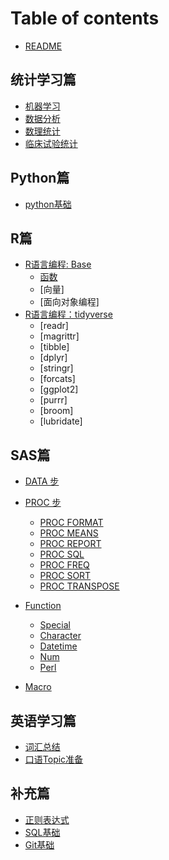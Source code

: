 # Table of contents

* [README](README.md)

## 统计学习篇 <a href="#statistical-learning" id="statistical-learning"></a>

* [机器学习](statistical-learning/machine-learning.md)
* [数据分析](statistical-learning/data-analysis.md)
* [数理统计](statistical-learning/mathematical-statistics.md)
* [临床试验统计](statistical-learning/clinical-trial.md)

## Python篇 <a href="#python" id="python"></a>

* [python基础](python/base.md)


## R篇

* [R语言编程: Base](R/r-base.md)
  * [函数](R/r-base/function.md)
  * [向量]
  * [面向对象编程]
* [R语言编程：tidyverse](R/r-data-science.md)
  * [readr]
  * [magrittr]
  * [tibble]
  * [dplyr]
  * [stringr]
  * [forcats]
  * [ggplot2]
  * [purrr]
  * [broom]
  * [lubridate]

## SAS篇 <a href="#sas" id="sas"></a>

* [DATA 步](sas/documents/data-step/README.md)

* [PROC 步](sas/documents/proc-step/README.md)
  * [PROC FORMAT](sas/documents/proc-step/proc-format.md)
  * [PROC MEANS](sas/documents/proc-step/proc-means.md)
  * [PROC REPORT](sas/documents/proc-step/proc-report.md)
  * [PROC SQL](sas/documents/proc-step/proc-sql.md)
  * [PROC FREQ](sas/documents/proc-step/proc-freq.md)
  * [PROC SORT](sas/documents/proc-step/proc-sort.md)
  * [PROC TRANSPOSE](sas/documents/proc-step/proc-transpose.md)

* [Function](sas/documents/functions/README.md)
  * [Special](sas/documents/functions/special.md)
  * [Character](sas/documents/functions/character.md)
  * [Datetime](sas/documents/functions/datetime.md)
  * [Num](sas/documents/functions/num.md)
  * [Perl](sas/documents/functions/perl.md)

* [Macro](sas/documents/macros/README.md)

## 英语学习篇 <a href="#english-learning" id="english-learning"></a>

* [词汇总结](english-learning/vocabulary.md)
* [口语Topic准备](english-learning/talking-topic.md)

## 补充篇 <a href="#supplement" id="supplement"></a>

* [正则表达式](supplement/reg.md)
* [SQL基础](supplement/sql.md)
* [Git基础](supplement/git.md)